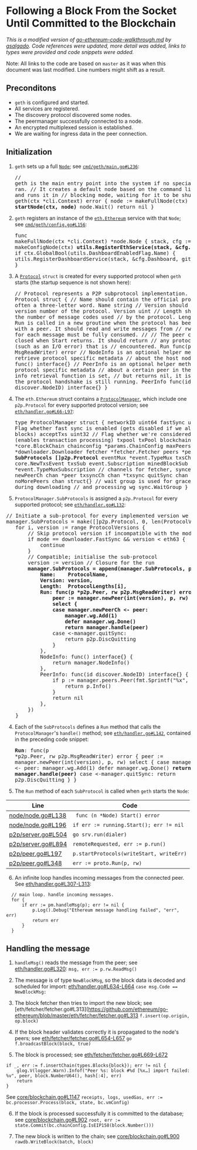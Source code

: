 # Following a Block From the Socket Until Committed to the Blockchain

_This is a modified version of [go-ethereum-code-walkthrough.md](https://gist.github.com/gsalgado/16a67aa51207f87e259a7007a2e8d274) by [gsalgado](https://github.com/gsalgado). Code references were updated, more detail was added, links to types were provided and code snippets were added._

Note: All links to the code are based on `master` as it was when this document was last modified. Line numbers might shift as a result.

## Preconditons
* `geth` is configured and started.
* All services are registered.
* The discovery protocol discovered some nodes.
* The peermanager successfully connected to a node.
* An encrypted multiplexed session is established.
* We are waiting for ingress data in the peer connection.

## Initialization

1. `geth` sets up a full [`Node`](https://github.com/ethereum/go-ethereum/blob/master/node/node.go#L40-L74); see [`cmd/geth/main.go#L236`](https://github.com/ethereum/go-ethereum/blob/master/cmd/geth/main.go#L236):<pre>// geth is the main entry point into the system if no special subcommand is ran.
// It creates a default node based on the command line arguments and runs it in
// blocking mode, waiting for it to be shut down.
func geth(ctx *cli.Context) error {
        node := makeFullNode(ctx)
        <b>startNode(ctx, node)</b>
        node.Wait()
        return nil
}</pre>

2. `geth` registers an instance of the [`eth.Ethereum`](https://github.com/ethereum/go-ethereum/blob/master/eth/config.go#L76-L117) service with that `Node`; see [`cmd/geth/config.go#L156`](https://github.com/ethereum/go-ethereum/blob/master/cmd/geth/config.go#L156):<pre>func makeFullNode(ctx *cli.Context) *node.Node {
        stack, cfg := makeConfigNode(ctx)
        <b>utils.RegisterEthService(stack, &cfg.Eth)</b>
        if ctx.GlobalBool(utils.DashboardEnabledFlag.Name) {
            utils.RegisterDashboardService(stack, &cfg.Dashboard, gitCommit)
   }</pre>

3. A [`Protocol`](https://github.com/ethereum/go-ethereum/blob/master/p2p/protocol.go#L25-L55) `struct` is created for every supported protocol when `geth` starts (the startup sequence is not shown here): <pre>// Protocol represents a P2P subprotocol implementation.
type Protocol struct {
       // Name should contain the official protocol name,
       // often a three-letter word.
       Name string
       // Version should contain the version number of the protocol.
       Version uint
       // Length should contain the number of message codes used
       // by the protocol.
       Length uint64
       // Run is called in a new groutine when the protocol has been
       // negotiated with a peer. It should read and write messages from
       // rw. The Payload for each message must be fully consumed.
       //
       // The peer connection is closed when Start returns. It should return
       // any protocol-level error (such as an I/O error) that is
       // encountered.
       Run func(peer *Peer, rw MsgReadWriter) error
       // NodeInfo is an optional helper method to retrieve protocol specific metadata
       // about the host node.
       NodeInfo func() interface{}
       // PeerInfo is an optional helper method to retrieve protocol specific metadata
       // about a certain peer in the network. If an info retrieval function is set,
       // but returns nil, it is assumed that the protocol handshake is still running.
       PeerInfo func(id discover.NodeID) interface{}
}</pre>

3. The `eth.Ethereum` struct contains a [`ProtocolManager`](https://github.com/ethereum/go-ethereum/blob/master/eth/handler.go#L66-L97), which include one `p2p.Protocol` for every supported protocol version; see [`eth/handler.go#L66-L97`](https://github.com/ethereum/go-ethereum/blob/master/eth/handler.go#L66-L97): <pre>type ProtocolManager struct {
       networkID uint64
       fastSync  uint32 // Flag whether fast sync is enabled (gets disabled if we already have blocks)
       acceptTxs uint32 // Flag whether we're considered synchronised (enables transaction processing)
       txpool      txPool
       blockchain  *core.BlockChain
       chainconfig *params.ChainConfig
       maxPeers    int
       downloader *downloader.Downloader
       fetcher    *fetcher.Fetcher
       peers      *peerSet
       <b>SubProtocols []p2p.Protocol</b>
       eventMux      *event.TypeMux
       txsCh         chan core.NewTxsEvent
       txsSub        event.Subscription
       minedBlockSub *event.TypeMuxSubscription
       // channels for fetcher, syncer, txsyncLoop
       newPeerCh   chan *peer
       txsyncCh    chan *txsync
       quitSync    chan struct{}
       noMorePeers chan struct{}
       // wait group is used for graceful shutdowns during downloading
       // and processing
       wg sync.WaitGroup
}</pre>

4. `ProtocolManager.SubProtocols` is assigned a `p2p.Protocol` for every supported protocol; see [`eth/handler.go#L132`](https://github.com/ethereum/go-ethereum/blob/master/eth/handler.go#L132):
<pre>// Initiate a sub-protocol for every implemented version we can handle
manager.SubProtocols = make([]p2p.Protocol, 0, len(ProtocolVersions))
   for i, version := range ProtocolVersions {
       // Skip protocol version if incompatible with the mode of operation
       if mode == downloader.FastSync && version < eth63 {
           continue
       }
       // Compatible; initialise the sub-protocol
       version := version // Closure for the run
       <b>manager.SubProtocols = append(manager.SubProtocols, p2p.Protocol{
           Name:    ProtocolName,
           Version: version,
           Length:  ProtocolLengths[i],
           Run: func(p *p2p.Peer, rw p2p.MsgReadWriter) error {
               peer := manager.newPeer(int(version), p, rw)
               select {
               case manager.newPeerCh &lt;- peer:
                   manager.wg.Add(1)
                   defer manager.wg.Done()
                   return manager.handle(peer)</b>
               case &lt;-manager.quitSync:
                   return p2p.DiscQuitting
               }
           },
           NodeInfo: func() interface{} {
               return manager.NodeInfo()
           },
           PeerInfo: func(id discover.NodeID) interface{} {
               if p := manager.peers.Peer(fmt.Sprintf("%x", id[:8])); p != nil {
                   return p.Info()
               }
               return nil
           },
       })
   }</pre>

4. Each of the `SubProtocols` defines a `Run` method that calls the `ProtocolManager`'s `handle()` method; see [`eth/handler.go#L142`](https://github.com/ethereum/go-ethereum/blob/master/eth/handler.go#L142), contained in the preceding code snippet: <pre><b>Run</b>: func(p *p2p.Peer, rw p2p.MsgReadWriter) error {
    peer := manager.newPeer(int(version), p, rw)
    select {
    case manager.newPeerCh &lt;- peer:
        manager.wg.Add(1)
        defer manager.wg.Done()
        <b>return manager.handle(peer)</b>
    case &lt;-manager.quitSync:
        return p2p.DiscQuitting
    }
}</pre>

5. The `Run` method of each `SubProtocol` is called when `geth` starts the `Node`:

  | Line | Code |
  | --- |   --- |
  | [node/node.go#L138](https://github.com/ethereum/go-ethereum/blob/master/node/node.go#L138) | ``` func (n *Node) Start() error``` |
  | [node/node.go#L196](https://github.com/ethereum/go-ethereum/blob/master/node/node.go#L196) | ```if err := running.Start(); err != nil ``` |
  | [p2p/server.go#L504](https://github.com/ethereum/go-ethereum/blob/master/p2p/server.go#L504) | ```go srv.run(dialer)``` |
  | [p2p/server.go#L894](https://github.com/ethereum/go-ethereum/blob/master/p2p/server.go#L894) | ```remoteRequested, err := p.run()``` |
  | [p2p/peer.go#L197](https://github.com/ethereum/go-ethereum/blob/master/p2p/peer.go#L197) | ```p.startProtocols(writeStart, writeErr)``` |
  | [p2p/peer.go#L348](https://github.com/ethereum/go-ethereum/blob/master/p2p/peer.go#L348) | ```err := proto.Run(p, rw)``` |
   
6. An infinite loop handles incoming messages from the connected peer. See [eth/handler.go#L307-L313](https://github.com/ethereum/go-ethereum/blob/master/eth/handler.go#L307-L313):
  ```
	// main loop. handle incoming messages.
	for {
		if err := pm.handleMsg(p); err != nil {
			p.Log().Debug("Ethereum message handling failed", "err", err)
			return err
		}
	}
  ```

## Handling the message

1. `handleMsg()` reads the message from the peer; see [eth/handler.go#L320](https://github.com/ethereum/go-ethereum/blob/master/eth/handler.go#L320):
```msg, err := p.rw.ReadMsg()```

2. The message is of type `NewBlockMsg`, so the block data is decoded and scheduled for import:
[eth/handler.go#L634-L664](https://github.com/ethereum/go-ethereum/blob/master/eth/handler.go#L634-L664)
```case msg.Code == NewBlockMsg:```

3. The block fetcher then tries to import the new block; see
[eth/fetcher/fetcher.go#L313](https://github.com/ethereum/go-ethereum/blob/master/eth/fetcher/fetcher.go#L313
```f.insert(op.origin, op.block)```

4. If the block header validates correctly it is propagated to the node's peers; see [eth/fetcher/fetcher.go#L654-L657](https://github.com/ethereum/go-ethereum/blob/master/eth/fetcher/fetcher.go#L654-L657)
```go f.broadcastBlock(block, true)```

5. The block is processed; see [eth/fetcher/fetcher.go#L669-L672](https://github.com/ethereum/go-ethereum/blob/master/eth/fetcher/fetcher.go#L669-L672)
```
if _, err := f.insertChain(types.Blocks{block}); err != nil {
    glog.V(logger.Warn).Infof("Peer %s: block #%d [%x…] import failed: %v", peer, block.NumberU64(), hash[:4], err)
    return
}
```
See [core/blockchain.go#L1147](https://github.com/ethereum/go-ethereum/blob/master/core/blockchain.go#L1147)
```receipts, logs, usedGas, err := bc.processor.Process(block, state, bc.vmConfig)```

6. If the block is processed successfully it is committed to the database; see [core/blockchain.go#L902](https://github.com/ethereum/go-ethereum/blob/master/core/blockchain.go#L902)
```root, err := state.Commit(bc.chainConfig.IsEIP158(block.Number()))```

7. The new block is written to the chain; see [core/blockchain.go#L900](https://github.com/ethereum/go-ethereum/blob/master/core/blockchain.go#L900)
```rawdb.WriteBlock(batch, block)```
